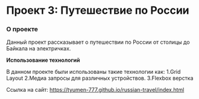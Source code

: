 # Проект 3: Путешествие по России

### О проекте
Данный проект рассказывает о путешествии по России от столицы до Байкала на электричках.

**Использование технологий**

В данном проекте были использованы такие технологии как:
1.Grid Layout
2.Медиа запросы для различных устройствов.
3.Flexbox верстка

Ссылка на сайт: https://tyumen-777.github.io/russian-travel/index.html


